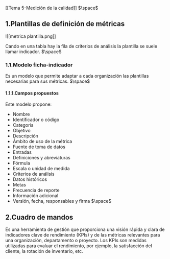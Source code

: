 [[Tema 5-Medición de la calidad]]
$\space$
## 1.Plantillas de definición de métricas

![[metrica plantilla.png]]

Cando en una tabla hay la fila de criterios de análisis la plantilla se suele llamar indicador.
$\space$
### 1.1.Modelo ficha-indicador
Es un modelo que permite adaptar a cada organización las plantillas necesarias para sus métricas.
$\space$
#### 1.1.1.Campos propuestos
Este modelo propone:
+ Nombre
+ Identificador o código
+ Categoría
+ Objetivo
+ Descripción
+ Ámbito de uso de la métrica
+ Fuente de toma de datos
+ Entradas
+ Definiciones y abreviaturas
+ Fórmula
+ Escala o unidad de medida
+ Criterios de análisis
+ Datos históricos
+ Metas
+ Frecuencia de reporte
+ Información adicional
+ Versión, fecha, responsables y firma
$\space$
## 2.Cuadro de mandos
Es una herramienta de gestión que proporciona una visión rápida y clara de indicadores clave de rendimiento (KPIs) y de las métricas relevantes para una organización, departamento o proyecto. Los KPIs son medidas utilizadas para evaluar el rendimiento, por ejemplo, la satisfacción del cliente, la rotación de inventario, etc.
